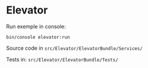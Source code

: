 Elevator
=========

Run exemple in console:
```
bin/console elevator:run
```

Source code in `src/Elevator/ElevatorBundle/Services/`

Tests in: `src/Elevator/ElevatorBundle/Tests/`

